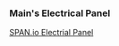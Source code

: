 <h3>Main's Electrical Panel </h3>
<a href="https://www.span.io/" target="_blank">SPAN.io Electrial Panel</a>
